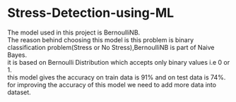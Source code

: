 # Stress-Detection-using-ML
The model used in this project is BernoulliNB.<br>
The reason behind choosing this model is this problem is binary classification problem(Stress or No Stress),BernoulliNB is part of Naive Bayes.<br>
it is based on Bernoulli Distribution which accepts only binary values i.e 0 or 1.<br>
this model gives the accuracy on train data is 91% and on test data is 74%.<br>
for improving the accuracy of this model we need to add more data into dataset.<br>

